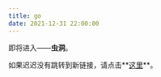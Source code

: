 ```yaml
---
title: go
date: 2021-12-31 22:00:00
---
```


 <meta http-equiv="refresh" content="3;url=https://foreverblog.cn/go.html"> 

即将进入——**虫洞**。

如果迟迟没有跳转到新链接，请点击**[这里](https://foreverblog.cn/go.html)**。

